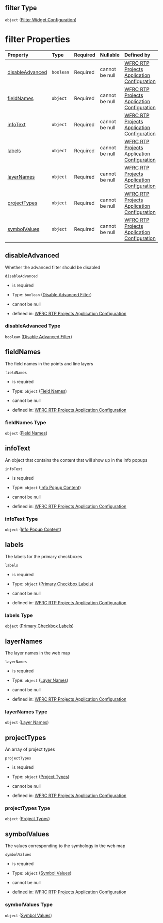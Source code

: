 ## filter Type

`object` ([Filter Widget Configuration](config-properties-filter-widget-configuration.md))

# filter Properties

| Property                            | Type      | Required | Nullable       | Defined by                                                                                                                                                                                                                |
| :---------------------------------- | :-------- | :------- | :------------- | :------------------------------------------------------------------------------------------------------------------------------------------------------------------------------------------------------------------------ |
| [disableAdvanced](#disableadvanced) | `boolean` | Required | cannot be null | [WFRC RTP Projects Application Configuration](config-properties-filter-widget-configuration-properties-disable-advanced-filter.md "https://wfrc.org/??/config.schema.json#/properties/filter/properties/disableAdvanced") |
| [fieldNames](#fieldnames)           | `object`  | Required | cannot be null | [WFRC RTP Projects Application Configuration](config-properties-filter-widget-configuration-properties-field-names.md "https://wfrc.org/??/config.schema.json#/properties/filter/properties/fieldNames")                  |
| [infoText](#infotext)               | `object`  | Required | cannot be null | [WFRC RTP Projects Application Configuration](config-properties-filter-widget-configuration-properties-info-popup-content.md "https://wfrc.org/??/config.schema.json#/properties/filter/properties/infoText")             |
| [labels](#labels)                   | `object`  | Required | cannot be null | [WFRC RTP Projects Application Configuration](config-properties-filter-widget-configuration-properties-primary-checkbox-labels.md "https://wfrc.org/??/config.schema.json#/properties/filter/properties/labels")          |
| [layerNames](#layernames)           | `object`  | Required | cannot be null | [WFRC RTP Projects Application Configuration](config-properties-filter-widget-configuration-properties-layer-names.md "https://wfrc.org/??/config.schema.json#/properties/filter/properties/layerNames")                  |
| [projectTypes](#projecttypes)       | `object`  | Required | cannot be null | [WFRC RTP Projects Application Configuration](config-properties-filter-widget-configuration-properties-project-types.md "https://wfrc.org/??/config.schema.json#/properties/filter/properties/projectTypes")              |
| [symbolValues](#symbolvalues)       | `object`  | Required | cannot be null | [WFRC RTP Projects Application Configuration](config-properties-filter-widget-configuration-properties-symbol-values.md "https://wfrc.org/??/config.schema.json#/properties/filter/properties/symbolValues")              |

## disableAdvanced

Whether the advanced filter should be disabled

`disableAdvanced`

*   is required

*   Type: `boolean` ([Disable Advanced Filter](config-properties-filter-widget-configuration-properties-disable-advanced-filter.md))

*   cannot be null

*   defined in: [WFRC RTP Projects Application Configuration](config-properties-filter-widget-configuration-properties-disable-advanced-filter.md "https://wfrc.org/??/config.schema.json#/properties/filter/properties/disableAdvanced")

### disableAdvanced Type

`boolean` ([Disable Advanced Filter](config-properties-filter-widget-configuration-properties-disable-advanced-filter.md))

## fieldNames

The field names in the points and line layers

`fieldNames`

*   is required

*   Type: `object` ([Field Names](config-properties-filter-widget-configuration-properties-field-names.md))

*   cannot be null

*   defined in: [WFRC RTP Projects Application Configuration](config-properties-filter-widget-configuration-properties-field-names.md "https://wfrc.org/??/config.schema.json#/properties/filter/properties/fieldNames")

### fieldNames Type

`object` ([Field Names](config-properties-filter-widget-configuration-properties-field-names.md))

## infoText

An object that contains the content that will show up in the info popups

`infoText`

*   is required

*   Type: `object` ([Info Popup Content](config-properties-filter-widget-configuration-properties-info-popup-content.md))

*   cannot be null

*   defined in: [WFRC RTP Projects Application Configuration](config-properties-filter-widget-configuration-properties-info-popup-content.md "https://wfrc.org/??/config.schema.json#/properties/filter/properties/infoText")

### infoText Type

`object` ([Info Popup Content](config-properties-filter-widget-configuration-properties-info-popup-content.md))

## labels

The labels for the primary checkboxes

`labels`

*   is required

*   Type: `object` ([Primary Checkbox Labels](config-properties-filter-widget-configuration-properties-primary-checkbox-labels.md))

*   cannot be null

*   defined in: [WFRC RTP Projects Application Configuration](config-properties-filter-widget-configuration-properties-primary-checkbox-labels.md "https://wfrc.org/??/config.schema.json#/properties/filter/properties/labels")

### labels Type

`object` ([Primary Checkbox Labels](config-properties-filter-widget-configuration-properties-primary-checkbox-labels.md))

## layerNames

The layer names in the web map

`layerNames`

*   is required

*   Type: `object` ([Layer Names](config-properties-filter-widget-configuration-properties-layer-names.md))

*   cannot be null

*   defined in: [WFRC RTP Projects Application Configuration](config-properties-filter-widget-configuration-properties-layer-names.md "https://wfrc.org/??/config.schema.json#/properties/filter/properties/layerNames")

### layerNames Type

`object` ([Layer Names](config-properties-filter-widget-configuration-properties-layer-names.md))

## projectTypes

An array of project types

`projectTypes`

*   is required

*   Type: `object` ([Project Types](config-properties-filter-widget-configuration-properties-project-types.md))

*   cannot be null

*   defined in: [WFRC RTP Projects Application Configuration](config-properties-filter-widget-configuration-properties-project-types.md "https://wfrc.org/??/config.schema.json#/properties/filter/properties/projectTypes")

### projectTypes Type

`object` ([Project Types](config-properties-filter-widget-configuration-properties-project-types.md))

## symbolValues

The values corresponding to the symbology in the web map

`symbolValues`

*   is required

*   Type: `object` ([Symbol Values](config-properties-filter-widget-configuration-properties-symbol-values.md))

*   cannot be null

*   defined in: [WFRC RTP Projects Application Configuration](config-properties-filter-widget-configuration-properties-symbol-values.md "https://wfrc.org/??/config.schema.json#/properties/filter/properties/symbolValues")

### symbolValues Type

`object` ([Symbol Values](config-properties-filter-widget-configuration-properties-symbol-values.md))
